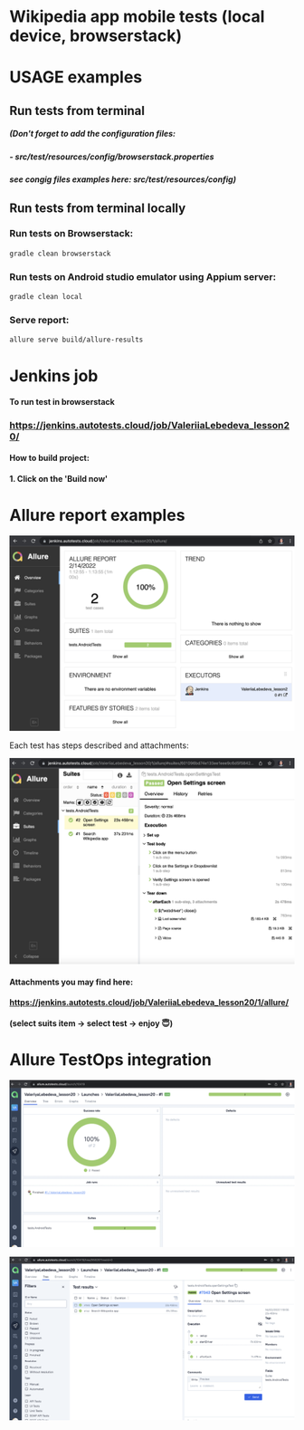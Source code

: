 # Wikipedia app mobile tests (local device, browserstack)

# USAGE examples
## Run tests from terminal
##### (Don't forget to add the configuration files:
##### - src/test/resources/config/browserstack.properties
##### see congig files examples here: src/test/resources/config)

## Run tests from terminal locally

### Run tests on Browserstack:

```bash
gradle clean browserstack
```

### Run tests on Android studio emulator using Appium server:

```bash
gradle clean local
```


### Serve report:

```bash
allure serve build/allure-results
```

# Jenkins job
#### To run test in browserstack
### https://jenkins.autotests.cloud/job/ValeriiaLebedeva_lesson20/

#### How to build project: 
#### 1. Click on the 'Build now'

# Allure report examples

<p align="center">
  <img src="images/alreport1.png">
</p>

Each test has steps described and attachments:
<p align="center">
  <img src="images/alreport2.png">
</p>

#### Attachments you may find here:
#### https://jenkins.autotests.cloud/job/ValeriiaLebedeva_lesson20/1/allure/
#### (select suits item -> select test -> enjoy :innocent:)


# Allure TestOps integration

<p align="center">
  <img src="images/testo1.png">
</p>

<p align="center">
  <img src="images/testo2.png">
</p>



